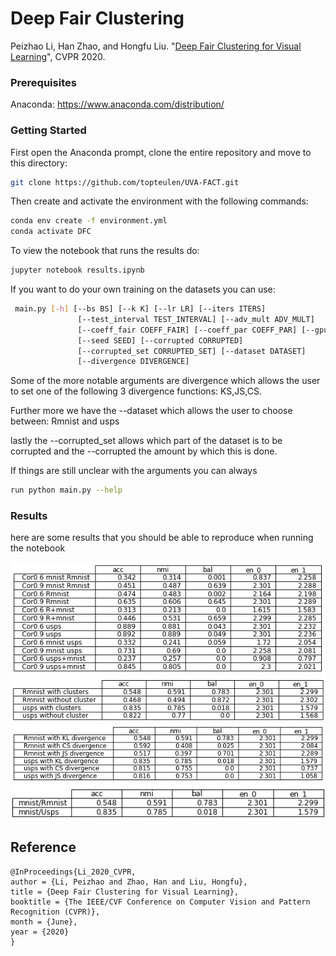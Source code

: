 # Deep Fair Clustering

Peizhao Li, Han Zhao, and Hongfu Liu. "[Deep Fair Clustering for Visual Learning](https://openaccess.thecvf.com/content_CVPR_2020/html/Li_Deep_Fair_Clustering_for_Visual_Learning_CVPR_2020_paper.html)", CVPR 2020.

### Prerequisites
Anaconda: https://www.anaconda.com/distribution/

### Getting Started
First open the Anaconda prompt, clone the entire repository and move to this directory:
```bash
git clone https://github.com/topteulen/UVA-FACT.git
```

Then create and activate the environment with the following commands:
```bash
conda env create -f environment.yml
conda activate DFC
```

To view the notebook that runs the results do:
```bash
jupyter notebook results.ipynb
```

If you want to do your own training on the datasets you can use:
```bash
 main.py [-h] [--bs BS] [--k K] [--lr LR] [--iters ITERS]
               [--test_interval TEST_INTERVAL] [--adv_mult ADV_MULT]
               [--coeff_fair COEFF_FAIR] [--coeff_par COEFF_PAR] [--gpu GPU]
               [--seed SEED] [--corrupted CORRUPTED]
               [--corrupted_set CORRUPTED_SET] [--dataset DATASET]
               [--divergence DIVERGENCE]
```
Some of the more notable arguments are divergence which allows the user to set 
one of the following 3 divergence functions: KS,JS,CS.

Further more we have the --dataset which allows the user to choose between:
Rmnist and usps

lastly the --corrupted_set allows which part of the dataset is to be corrupted
and the --corrupted the amount by which this is done.

If things are still unclear with the arguments you can always 
```bash
run python main.py --help
```

### Results 
here are some results that you should be able to reproduce when running the notebook

![corruption](/save/corruption.png)
![cluster](/save/cluster.png)
![divergence](/save/divergence.png)
![reproducability](/save/reproducability.png)
## Reference
    @InProceedings{Li_2020_CVPR,
    author = {Li, Peizhao and Zhao, Han and Liu, Hongfu},
    title = {Deep Fair Clustering for Visual Learning},
    booktitle = {The IEEE/CVF Conference on Computer Vision and Pattern Recognition (CVPR)},
    month = {June},
    year = {2020}
    }
